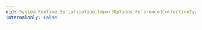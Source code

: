 ```yaml
---
uid: System.Runtime.Serialization.ImportOptions.ReferencedCollectionTypes
internalonly: False
---
```


